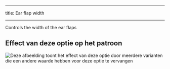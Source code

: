 ***

title: Ear flap width

***

Controls the width of the ear flaps

## Effect van deze optie op het patroon

![Deze afbeelding toont het effect van deze optie door meerdere varianten die een andere waarde hebben voor deze optie te vervangen](holmes_earwidth_sample.svg "Effect van deze optie op het patroon")
